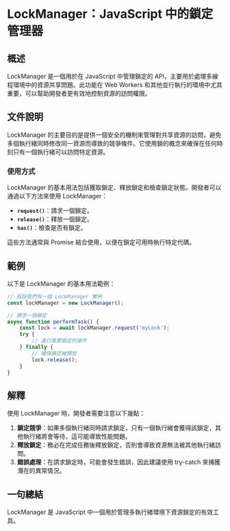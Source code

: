 <!--
Meta Description: # LockManager：JavaScript 中的鎖定管理器 ## 概述 LockManager 是一個用於在 JavaScript 中管理鎖定的 API，主要用於處理多線程環境中的資源共享問題。此功能在 Web Workers 和其他並行執行的環境中尤其重要，可以幫助開發者更有效地控制資源的訪...
Meta Keywords: lockmanager, javascript, request, 請求一個鎖定, release
-->

# LockManager：JavaScript 中的鎖定管理器

## 概述
LockManager 是一個用於在 JavaScript 中管理鎖定的 API，主要用於處理多線程環境中的資源共享問題。此功能在 Web Workers 和其他並行執行的環境中尤其重要，可以幫助開發者更有效地控制資源的訪問權限。

## 文件說明
LockManager 的主要目的是提供一個安全的機制來管理對共享資源的訪問，避免多個執行緒同時修改同一資源而導致的競爭條件。它使用鎖的概念來確保在任何時刻只有一個執行緒可以訪問特定資源。

### 使用方式
LockManager 的基本用法包括獲取鎖定、釋放鎖定和檢查鎖定狀態。開發者可以通過以下方法來使用 LockManager：

- **`request()`**：請求一個鎖定。
- **`release()`**：釋放一個鎖定。
- **`has()`**：檢查是否有鎖定。

這些方法通常與 Promise 結合使用，以便在鎖定可用時執行特定代碼。

## 範例
以下是 LockManager 的基本用法範例：

```javascript
// 假設我們有一個 LockManager 實例
const lockManager = new LockManager();

// 請求一個鎖定
async function performTask() {
    const lock = await lockManager.request('myLock');
    try {
        // 進行需要鎖定的操作
    } finally {
        // 確保鎖定被釋放
        lock.release();
    }
}
```

## 解釋
使用 LockManager 時，開發者需要注意以下幾點：

1. **鎖定競爭**：如果多個執行緒同時請求鎖定，只有一個執行緒會獲得該鎖定，其他執行緒將會等待，這可能導致性能問題。
2. **釋放鎖定**：務必在完成任務後釋放鎖定，否則會導致資源無法被其他執行緒訪問。
3. **錯誤處理**：在請求鎖定時，可能會發生錯誤，因此建議使用 try-catch 來捕獲潛在的異常情況。

## 一句總結
LockManager 是 JavaScript 中一個用於管理多執行緒環境下資源鎖定的有效工具。